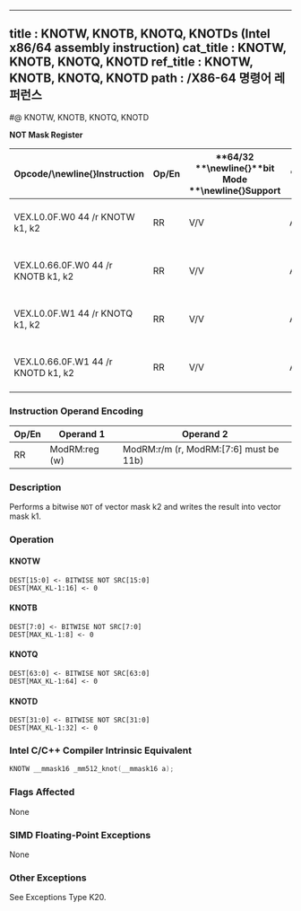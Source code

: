 ----------------------------
title : KNOTW, KNOTB, KNOTQ, KNOTDs (Intel x86/64 assembly instruction)
cat_title : KNOTW, KNOTB, KNOTQ, KNOTD
ref_title : KNOTW, KNOTB, KNOTQ, KNOTD
path : /X86-64 명령어 레퍼런스
----------------------------
#@ KNOTW, KNOTB, KNOTQ, KNOTD

**NOT Mask Register**

|**Opcode/**\newline{}**Instruction**|**Op/En**|**64/32 **\newline{}**bit Mode **\newline{}**Support**|**CPUID **\newline{}**Feature Flag**|**Description**|
|------------------------------------|---------|------------------------------------------------------|------------------------------------|---------------|
|VEX.L0.0F.W0 44 /r KNOTW k1, k2|RR|V/V|AVX512F|Bitwise NOT of 16 bits mask k2.|
|VEX.L0.66.0F.W0 44 /r KNOTB k1, k2|RR|V/V|AVX512DQ|Bitwise NOT of 8 bits mask k2.|
|VEX.L0.0F.W1 44 /r KNOTQ k1, k2|RR|V/V|AVX512BW|Bitwise NOT of 64 bits mask k2.|
|VEX.L0.66.0F.W1 44 /r KNOTD k1, k2|RR|V/V|AVX512BW|Bitwise NOT of 32 bits mask k2.|
### Instruction Operand Encoding


|Op/En|Operand 1|Operand 2|
|-----|---------|---------|
|RR|ModRM:reg (w)|ModRM:r/m (r, ModRM:[7:6] must be 11b)|
### Description


Performs a bitwise `NOT` of vector mask k2 and writes the result into vector mask k1.


### Operation
#### KNOTW
```info-verb
DEST[15:0]  <- BITWISE NOT SRC[15:0]
DEST[MAX_KL-1:16]  <- 0
```
#### KNOTB
```info-verb
DEST[7:0]  <- BITWISE NOT SRC[7:0]
DEST[MAX_KL-1:8]  <- 0
```
#### KNOTQ
```info-verb
DEST[63:0] <-  BITWISE NOT SRC[63:0]
DEST[MAX_KL-1:64] <-  0
```
#### KNOTD
```info-verb
DEST[31:0] <-  BITWISE NOT SRC[31:0]
DEST[MAX_KL-1:32]  <- 0
```

### Intel C/C++ Compiler Intrinsic Equivalent

```cpp
KNOTW __mmask16 _mm512_knot(__mmask16 a);
```
### Flags Affected


None

### SIMD Floating-Point Exceptions


None

### Other Exceptions


See Exceptions Type K20.

